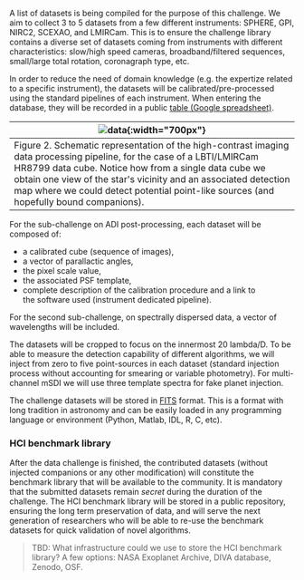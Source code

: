 A list of datasets is being compiled for the purpose of this challenge. We aim to collect 3 to 5 datasets from a few different instruments: SPHERE, GPI, NIRC2, SCEXAO, and LMIRCam. This is to ensure the challenge library contains a diverse set of datasets coming from instruments with different characteristics: slow/high speed cameras, broadband/filtered sequences, small/large total rotation, coronagraph type, etc. 

In order to reduce the need of domain knowledge (e.g. the expertize related to a specific instrument), the datasets will be calibrated/pre-processed using the standard pipelines of each instrument. When entering the database, they will be recorded in a public [table (Google spreadsheet)](pages/datasets_table). 

| ![data](https://raw.githubusercontent.com/carlgogo/exoimaging_challenge/master/assets/images/challenge_fig2.001.png){:width="700px"} |
|---|
| Figure 2. Schematic representation of the high-contrast imaging data processing pipeline, for the case of a LBTI/LMIRCam HR8799 data cube. Notice how from a single data cube we obtain one view of the star's vicinity and an associated detection map where we could detect potential point-like sources (and hopefully bound companions).  |

For the sub-challenge on ADI post-processing, each dataset will be composed of:
 * a calibrated cube (sequence of images),
 * a vector of parallactic angles,
 * the pixel scale value,
 * the associated PSF template, 
 * complete description of the calibration procedure and a link to the software used (instrument dedicated pipeline).
 
For the second sub-challenge, on spectrally dispersed data, a vector of wavelengths will be included. 

The datasets will be cropped to focus on the innermost 20 lambda/D. To be able to measure the detection capability of different algorithms, we will inject from zero to five point-sources in each dataset (standard injection process without accounting for smearing or variable photometry). For multi-channel mSDI we will use three template spectra for fake planet injection.

The challenge datasets will be stored in [FITS](https://en.wikipedia.org/wiki/FITS) format. This is a format with long tradition in astronomy and can be easily loaded in any programming language or environment (Python, Matlab, IDL, R, C, etc).

### HCI benchmark library

After the data challenge is finished, the contributed datasets (without injected companions or any other modification) will constitute the benchmark library that will be available to the community. It is mandatory that the submitted datasets remain *secret* during the duration of the challenge. The HCI benchmark library will be stored in a public repository, ensuring the long term preservation of data, and will serve the next generation of researchers who will be able to re-use the benchmark datasets for quick validation of novel algorithms.

> TBD: What infrastructure could we use to store the HCI benchmark library? A few options: NASA Exoplanet Archive, DIVA database, Zenodo, OSF. 

